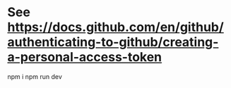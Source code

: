 


# See https://docs.github.com/en/github/authenticating-to-github/creating-a-personal-access-token

npm i
npm run dev
```


